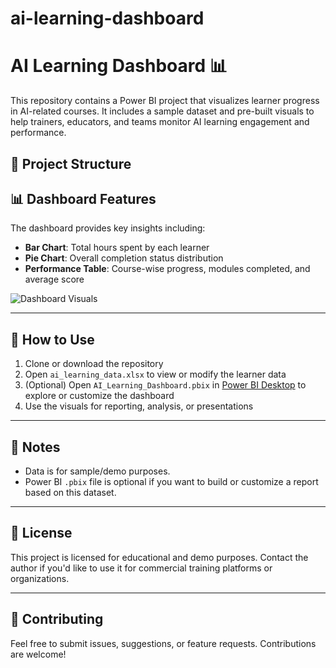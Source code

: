 # ai-learning-dashboard

# AI Learning Dashboard 📊

This repository contains a Power BI project that visualizes learner progress in AI-related courses. It includes a sample dataset and pre-built visuals to help trainers, educators, and teams monitor AI learning engagement and performance.

## 📁 Project Structure

## 📊 Dashboard Features

The dashboard provides key insights including:

- **Bar Chart**: Total hours spent by each learner
- **Pie Chart**: Overall completion status distribution
- **Performance Table**: Course-wise progress, modules completed, and average score

![Dashboard Visuals](assets/screenshots/AI_Learning_Dashboard_Visuals.png)

---

## 🚀 How to Use

1. Clone or download the repository
2. Open `ai_learning_data.xlsx` to view or modify the learner data
3. (Optional) Open `AI_Learning_Dashboard.pbix` in [Power BI Desktop](https://powerbi.microsoft.com/desktop/) to explore or customize the dashboard
4. Use the visuals for reporting, analysis, or presentations

---

## 📌 Notes

- Data is for sample/demo purposes.
- Power BI `.pbix` file is optional if you want to build or customize a report based on this dataset.

---

## 🧾 License

This project is licensed for educational and demo purposes. Contact the author if you'd like to use it for commercial training platforms or organizations.

---

## 🤝 Contributing

Feel free to submit issues, suggestions, or feature requests. Contributions are welcome!




